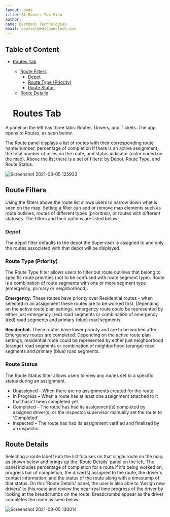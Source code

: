 ```yaml
---
layout: page
title: SA Routes Tab View
author:
name: Eastbanc Technologies
email: contact@eastbanctech.com
---
```




## Table of Content

- [Routes Tab](#-Routes-Tab)
  * [Route Filters](#-Route-Filters)
    + [Depot](#-Depot)
    + [Route Type (Priority)](#-Route-Type-(Priority))
    + [Route Status](#-Route-Status)
  * [Route Details](#-Route-Details)

  # **Routes Tab**

 A panel on the left has three tabs: Routes, Drivers, and Tickets. The app opens to Routes, as seen below.

 The Route panel displays a list of routes with their corresponding route name/number, percentage of completion if there is an active assignment, the total number of miles on the route, and status indicator (color coded on the map). Above the list there is a set of filters: by Depot, Route Type, and Route Status.  

 ![Screenshot 2021-03-05 125933](https://user-images.githubusercontent.com/79857237/110154855-c3f20180-7db2-11eb-8ac6-520e060ad1eb.png)

 ## **Route Filters**

 Using the filters above the route list allows users to narrow down what is seen on the map. Setting a filter can add or remove map elements such as route outlines, routes of different types (priorities), or routes with different statuses. The filters and their options are listed below:

 ### **Depot**

 The depot filter defaults to the depot the Supervisor is assigned to and only the routes associated with that depot will be displayed. 

 ### **Route Type (Priority)**

The Route Type filter allows users to filter out route outlines that belong to specific route priorities (not to be confused with route segment type). Route is a combination of route segments with one or more segment type (emergency, primary or neighborhood).

**Emergency:** These routes have priority over Residential routes - when selected in an assignment these routes are to be worked first. Depending on the active route plan settings, emergency route could be represented by either just emergency (red) road segments or  combination of emergency (red) road segments and primary (blue) road segments.

**Residential:** These routes have lower priority and are to be worked after Emergency routes are completed. Depending on the active route plan settings, residential route could be represented by either just neighborhood (orange) road segments or combination of neighborhood (orange) road segments and primary (blue) road segments.

### **Route Status**

The Route Status filter allows users to view any routes set to a specific status during an assignment.

* Unassigned – When there are no assignments created for the route.
* In Progress – When a route has at least one assignment attached to it that hasn't been completed yet.
* Completed – The route has had its assignment(s) completed by assigned driver(s) or the inspector/supervisor manually set the route to 'Completed' 
* Inspected – The route has had its assignment verified and finalized by an inspector.

## **Route Details**

Selecting a route label from the list focuses on that single route on the map, as shown below and brings up the 'Route Details' panel on the left. The panel includes percentage of completion for a route if it's being worked on, progress bar of completion, the driver(s) assigned to the route, the driver's contact information, and the status of the route along with a timestamp of that status. On this 'Route Details' panel, the user is also able to 'Assign new drivers' to this route and review the near-real time progress of the driver by looking at the breadcrumbs on the route. Breadcrumbs appear as the driver completes the route as seen below. 

![Screenshot 2021-03-05 130014](https://user-images.githubusercontent.com/79857237/110154859-c5bbc500-7db2-11eb-8069-dfff2db1ed25.png)
